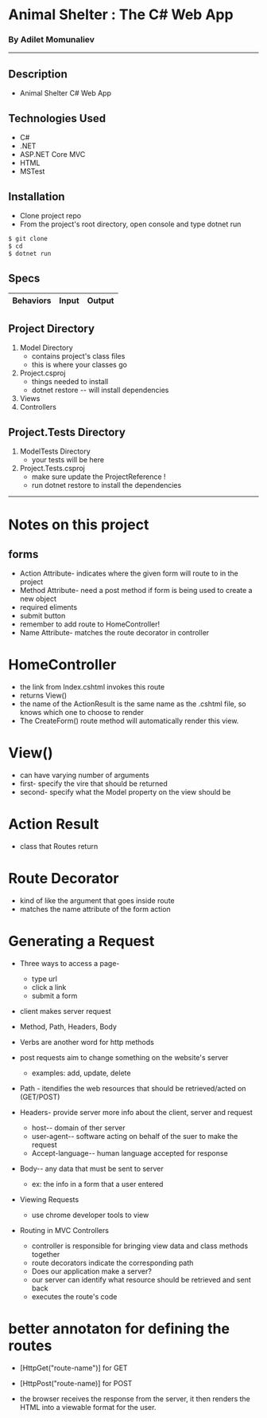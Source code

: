 # Animal Shelter : The C# Web App
### By Adilet Momunaliev
-----

## Description
* Animal Shelter C# Web App

## Technologies Used
* C#
* .NET
* ASP.NET Core MVC
* HTML
* MSTest

## Installation
* Clone project repo
* From the project's root directory, open console and type dotnet run

```sh
$ git clone 
$ cd  
$ dotnet run
```

## Specs

| Behaviors       | Input          | Output      |
| ---------------- |:------------:| :--------------:|


## Project Directory
1. Model Directory
    * contains project's class files 
    * this is where your classes go
2. Project.csproj
    * things needed to install 
    * dotnet restore -- will install dependencies
3. Views
4. Controllers

## Project.Tests Directory
1. ModelTests Directory
    * your tests will be here
2. Project.Tests.csproj
    * make sure update the ProjectReference !
    * run dotnet restore to install the dependencies
---

# Notes on this project
## forms
* Action Attribute- indicates where the given form will route to in the project
* Method Attribute- need a post method if form is being used to create a new object
* required eliments
* submit button
* remember to add route to HomeController!
* Name Attribute- matches the route decorator in controller

# HomeController
* the link from Index.cshtml invokes this route
* returns View()
* the name of the ActionResult is the same name as the .cshtml file, so knows which one to choose to render
* The CreateForm() route method will automatically render this view.

# View()
* can have varying number of arguments
* first- specify the vire that should be returned
* second- specify what the Model property on the view should be

# Action Result
* class that Routes return

# Route Decorator
* kind of like the argument that goes inside route
* matches the name attribute of the form action

# Generating a Request
* Three ways to access a page- 
  * type url
  * click a link
  * submit a form
* client makes server request
* Method, Path, Headers, Body 
* Verbs are another word for http methods

* post requests aim to change something on the website's server
  * examples: add, update, delete

* Path - itendifies the web resources that should be retrieved/acted on (GET/POST)
* Headers- provide server more info about the client, server and request
  * host-- domain of ther server
  * user-agent-- software acting on behalf of the suer to make the request
  * Accept-language-- human language accepted for response

* Body-- any data that must be sent to server
  * ex: the info in a form that a user entered

* Viewing Requests
  * use chrome developer tools to view
  
* Routing in MVC Controllers
  * controller is responsible for bringing view data and class methods together
  * route decorators indicate the corresponding path
  * Does our application make a server?
  * our server can identify what resource should be retrieved and sent back
  * executes the route's code

# better annotaton for defining the routes
* [HttpGet("route-name")] for GET
* [HttpPost("route-name)] for POST

* the browser receives the response from the server, it then renders the HTML into a viewable format for the user.
